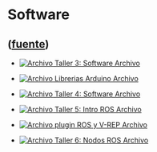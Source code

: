 # Software
([fuente](https://campus.exactas.uba.ar/course/view.php?id=1028&section=5))
---
  - [![Archivo](https://campus.exactas.uba.ar/theme/image.php/magazine/core/1462913092/f/archive) Taller 3: Software  Archivo](https://campus.exactas.uba.ar/mod/resource/view.php?id=60411)

  - [![Archivo](https://campus.exactas.uba.ar/theme/image.php/magazine/core/1462913092/f/archive) Librerias Arduino  Archivo](https://campus.exactas.uba.ar/mod/resource/view.php?id=60519)

  - [![Archivo](https://campus.exactas.uba.ar/theme/image.php/magazine/core/1462913092/f/unknown) Taller 4: Software Archivo](https://campus.exactas.uba.ar/mod/resource/view.php?id=60520)

  - [![Archivo](https://campus.exactas.uba.ar/theme/image.php/magazine/core/1462913092/f/archive) Taller 5: Intro ROS Archivo](https://campus.exactas.uba.ar/mod/resource/view.php?id=60795)

  - [![Archivo](https://campus.exactas.uba.ar/theme/image.php/magazine/core/1462913092/f/unknown) plugin ROS y V-REP Archivo](https://campus.exactas.uba.ar/mod/resource/view.php?id=60796)

  - [![Archivo](https://campus.exactas.uba.ar/theme/image.php/magazine/core/1462913092/f/archive) Taller 6: Nodos ROS Archivo](https://campus.exactas.uba.ar/mod/resource/view.php?id=60974)

